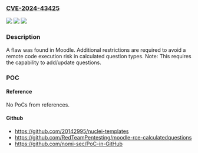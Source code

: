 ### [CVE-2024-43425](https://cve.mitre.org/cgi-bin/cvename.cgi?name=CVE-2024-43425)
![](https://img.shields.io/static/v1?label=Product&message=n%2Fa&color=blue)
![](https://img.shields.io/static/v1?label=Version&message=n%2Fa&color=blue)
![](https://img.shields.io/static/v1?label=Vulnerability&message=n%2Fa&color=brighgreen)

### Description

A flaw was found in Moodle. Additional restrictions are required to avoid a remote code execution risk in calculated question types. Note: This requires the capability to add/update questions.

### POC

#### Reference
No PoCs from references.

#### Github
- https://github.com/20142995/nuclei-templates
- https://github.com/RedTeamPentesting/moodle-rce-calculatedquestions
- https://github.com/nomi-sec/PoC-in-GitHub


